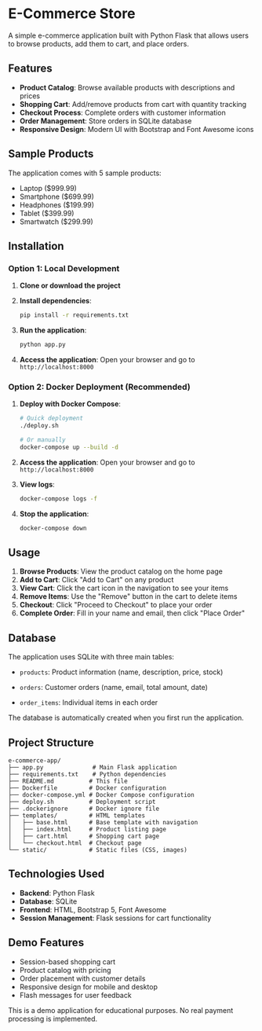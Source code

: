 # E-Commerce Store

A simple e-commerce application built with Python Flask that allows users to browse products, add them to cart, and place orders.

## Features

- **Product Catalog**: Browse available products with descriptions and prices
- **Shopping Cart**: Add/remove products from cart with quantity tracking
- **Checkout Process**: Complete orders with customer information
- **Order Management**: Store orders in SQLite database
- **Responsive Design**: Modern UI with Bootstrap and Font Awesome icons

## Sample Products

The application comes with 5 sample products:
- Laptop ($999.99)
- Smartphone ($699.99)
- Headphones ($199.99)
- Tablet ($399.99)
- Smartwatch ($299.99)

## Installation

### Option 1: Local Development

1. **Clone or download the project**

2. **Install dependencies**:
   ```bash
   pip install -r requirements.txt
   ```

3. **Run the application**:
   ```bash
   python app.py
   ```

4. **Access the application**:
   Open your browser and go to `http://localhost:8000`

### Option 2: Docker Deployment (Recommended)

1. **Deploy with Docker Compose**:
   ```bash
   # Quick deployment
   ./deploy.sh
   
   # Or manually
   docker-compose up --build -d
   ```

2. **Access the application**:
   Open your browser and go to `http://localhost:8000`

3. **View logs**:
   ```bash
   docker-compose logs -f
   ```

4. **Stop the application**:
   ```bash
   docker-compose down
   ```

## Usage

1. **Browse Products**: View the product catalog on the home page
2. **Add to Cart**: Click "Add to Cart" on any product
3. **View Cart**: Click the cart icon in the navigation to see your items
4. **Remove Items**: Use the "Remove" button in the cart to delete items
5. **Checkout**: Click "Proceed to Checkout" to place your order
6. **Complete Order**: Fill in your name and email, then click "Place Order"

## Database

The application uses SQLite with three main tables:
- `products`: Product information (name, description, price, stock)


- `orders`: Customer orders (name, email, total amount, date)
- `order_items`: Individual items in each order

The database is automatically created when you first run the application.

## Project Structure

```
e-commerce-app/
├── app.py              # Main Flask application
├── requirements.txt    # Python dependencies
├── README.md          # This file
├── Dockerfile         # Docker configuration
├── docker-compose.yml # Docker Compose configuration
├── deploy.sh          # Deployment script
├── .dockerignore      # Docker ignore file
├── templates/         # HTML templates
│   ├── base.html      # Base template with navigation
│   ├── index.html     # Product listing page
│   ├── cart.html      # Shopping cart page
│   └── checkout.html  # Checkout page
└── static/            # Static files (CSS, images)
```

## Technologies Used

- **Backend**: Python Flask
- **Database**: SQLite
- **Frontend**: HTML, Bootstrap 5, Font Awesome
- **Session Management**: Flask sessions for cart functionality

## Demo Features

- Session-based shopping cart
- Product catalog with pricing
- Order placement with customer details
- Responsive design for mobile and desktop
- Flash messages for user feedback

This is a demo application for educational purposes. No real payment processing is implemented. 